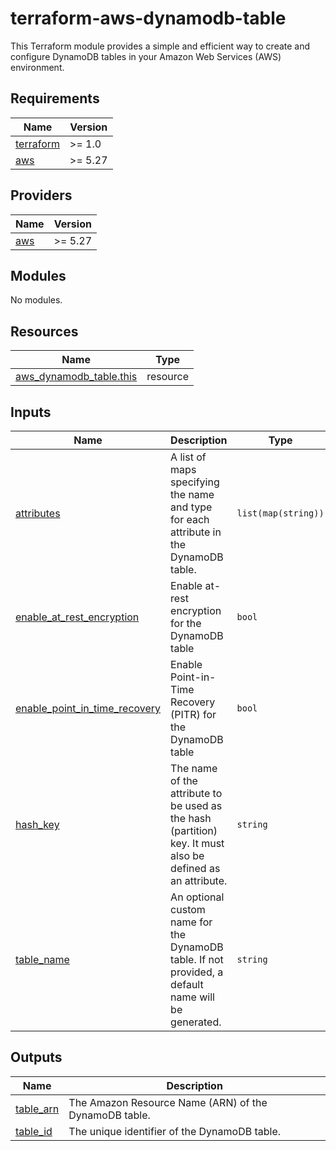 # terraform-aws-dynamodb-table
This Terraform module provides a simple and efficient way to create and configure DynamoDB tables in your Amazon Web Services (AWS) environment. 

<!-- BEGIN_TF_DOCS -->
## Requirements

| Name | Version |
|------|---------|
| <a name="requirement_terraform"></a> [terraform](#requirement\_terraform) | >= 1.0 |
| <a name="requirement_aws"></a> [aws](#requirement\_aws) | >= 5.27 |

## Providers

| Name | Version |
|------|---------|
| <a name="provider_aws"></a> [aws](#provider\_aws) | >= 5.27 |

## Modules

No modules.

## Resources

| Name | Type |
|------|------|
| [aws_dynamodb_table.this](https://registry.terraform.io/providers/hashicorp/aws/latest/docs/resources/dynamodb_table) | resource |

## Inputs

| Name | Description | Type | Default | Required |
|------|-------------|------|---------|:--------:|
| <a name="input_attributes"></a> [attributes](#input\_attributes) | A list of maps specifying the name and type for each attribute in the DynamoDB table. | `list(map(string))` | n/a | yes |
| <a name="input_enable_at_rest_encryption"></a> [enable\_at\_rest\_encryption](#input\_enable\_at\_rest\_encryption) | Enable at-rest encryption for the DynamoDB table | `bool` | `true` | no |
| <a name="input_enable_point_in_time_recovery"></a> [enable\_point\_in\_time\_recovery](#input\_enable\_point\_in\_time\_recovery) | Enable Point-in-Time Recovery (PITR) for the DynamoDB table | `bool` | `true` | no |
| <a name="input_hash_key"></a> [hash\_key](#input\_hash\_key) | The name of the attribute to be used as the hash (partition) key. It must also be defined as an attribute. | `string` | n/a | yes |
| <a name="input_table_name"></a> [table\_name](#input\_table\_name) | An optional custom name for the DynamoDB table. If not provided, a default name will be generated. | `string` | n/a | yes |

## Outputs

| Name | Description |
|------|-------------|
| <a name="output_table_arn"></a> [table\_arn](#output\_table\_arn) | The Amazon Resource Name (ARN) of the DynamoDB table. |
| <a name="output_table_id"></a> [table\_id](#output\_table\_id) | The unique identifier of the DynamoDB table. |
<!-- END_TF_DOCS -->